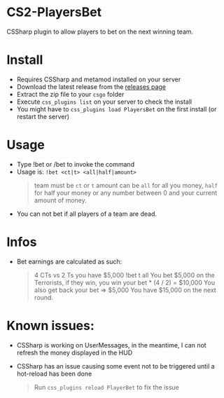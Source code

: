 # CS2-PlayersBet
CSSharp plugin to allow players to bet on the next winning team.

# Install
- Requires CSSharp and metamod installed on your server
- Download the latest release from the [releases page](https://github.com/Dliix66/CS2-PlayersBet/releases)
- Extract the zip file to your `csgo` folder
- Execute `css_plugins list` on your server to check the install
- You might have to `css_plugins load PlayersBet` on the first install (or restart the server)

# Usage
- Type !bet or /bet to invoke the command
- Usage is: `!bet <ct|t> <all|half|amount>`
  > team must be `ct` or `t`
  > amount can be `all` for all you money, `half` for half your money or any number between 0 and your current amount of money.
- You can not bet if all players of a team are dead.

# Infos
- Bet earnings are calculated as such:
  > 4 CTs vs 2 Ts
  > you have $5,000
  > !bet t all
  > You bet $5,000 on the Terrorists, if they win, you win your bet * (4 / 2) = $10,000
  > You also get back your bet => $5,000
  > You have $15,000 on the next round.

# Known issues:
- CSSharp is working on UserMessages, in the meantime, I can not refresh the money displayed in the HUD
  
- CSSharp has an issue causing some event not to be triggered until a hot-reload has been done
  > Run `css_plugins reload PlayerBet` to fix the issue
